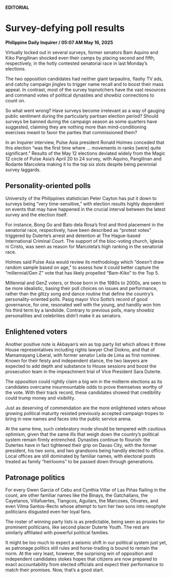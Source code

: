 **EDITORIAL**

# Survey-defying poll results

****Philippine Daily Inquirer / 05:07 AM May 16, 2025****



Virtually locked out in several surveys, former senators Bam Aquino and Kiko Pangilinan shocked even their camps by placing second and fifth, respectively, in the hotly contested senatorial race in last Monday’s elections.

The two opposition candidates had neither giant tarpaulins, flashy TV ads, and catchy campaign jingles to trigger name recall and to boost their mass appeal. In contrast, most of the survey topnotchers have the vast resources and command votes of political dynasties and showbiz connections to count on.

So what went wrong? Have surveys become irrelevant as a way of gauging public sentiment during the particularly partisan election period? Should surveys be banned during the campaign season as some quarters have suggested, claiming they are nothing more than mind-conditioning exercises meant to favor the parties that commissioned them?

In an Inquirer interview, Pulse Asia president Ronald Holmes conceded that this election “was the first time where … movements in ranks [were] quite significant.” Results of the May 12 elections deviated widely from the Magic 12 circle of Pulse Asia’s April 20 to 24 survey, with Aquino, Pangilinan and Rodante Marcoleta making it to the top six slots despite being perennial survey laggards.

## Personality-oriented polls

University of the Philippines statistician Peter Cayton has put it down to surveys being “very time-sensitive,” with election results highly dependent on events that may have happened in the crucial interval between the latest survey and the election itself.

For instance, Bong Go and Bato dela Rosa’s first and third placement in the senatorial race, respectively, have been described as “protest votes” triggered by Duterte’s arrest and detention at The Hague-based International Criminal Court. The support of the bloc-voting church, Iglesia ni Cristo, was seen as reason for Marcoleta’s high ranking in the senatorial race.

Holmes said Pulse Asia would review its methodology which “doesn’t draw random sample based on age,” to assess how it could better capture the “millennial/Gen Z” vote that has likely propelled “Bam-Kiko” to the Top 5.

Millennial and GenZ voters, or those born in the 1980s to 2000s, are seen to be more idealistic, basing their poll choices on issues and performance, rather than the glitzy song and dance routine that define the country’s personality-oriented polls. Pasig mayor Vico Sotto’s record of good governance, for one, resonated well with the young, and handily won him his third term by a landslide. Contrary to previous polls, many showbiz personalities and celebrities didn’t make it as senators.

## Enlightened voters

Another positive note is Akbayan’s win as top party list which allows it three House representatives including rights lawyer Chel Diokno, and that of Mamamayang Liberal, with former senator Leila de Lima as first nominee. Known for their feisty and independent stance, the two lawyers are expected to add depth and substance to House sessions and boost the prosecution team in the impeachment trial of Vice President Sara Duterte.

The opposition could rightly claim a big win in the midterm elections as its candidates overcame insurmountable odds to prove themselves worthy of the vote. With their track record, these candidates showed that credibility could trump money and visibility.

Just as deserving of commendation are the more enlightened voters whose growing political maturity resisted previously accepted campaign tropes to bring in new names and faces into the public service arena.

At the same time, such celebratory mode should be tempered with cautious optimism, given that the same ills that weigh down the country’s political system remain firmly entrenched. Dynasties continue to flourish: the Dutertes have in fact tightened their grip on Davao City, with the former president, his two sons, and two grandsons being handily elected to office. Local offices are still dominated by familiar names, with electoral posts treated as family “heirlooms” to be passed down through generations.

## Patronage politics

For every Gwen Garcia of Cebu and Cynthia Villar of Las Piñas flailing in the count, are other familiar names like the Binays, the Gatchalians, the Cayetanos, Villafuertes, Tiangcos, Aguilars, the Marcoses, Olivares, and even Vilma Santos-Recto whose attempt to turn her two sons into neophyte politicians disgusted even her loyal fans.

The roster of winning party lists is as predictable, being seen as proxies for prominent politicians, like second placer Duterte Youth. The rest are similarly affiliated with powerful political families.

It might be too much to expect a seismic shift in our political system just yet, as patronage politics still rules and horse-trading is bound to remain the norm. At the very least, however, the surprising win of opposition and independent candidates stokes hopes that citizens are now prepared to exact accountability from elected officials and expect their performance to match their promises. Now, that’s a good start.